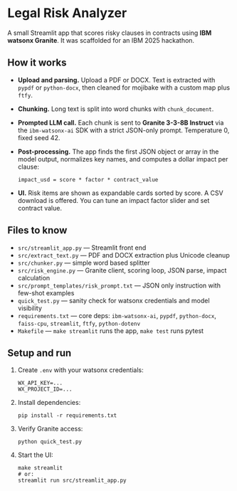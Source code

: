 # Legal Risk Analyzer

A small Streamlit app that scores risky clauses in contracts using **IBM watsonx Granite**. It was scaffolded for an IBM 2025 hackathon.

## How it works

- **Upload and parsing.** Upload a PDF or DOCX. Text is extracted with `pypdf` or `python-docx`, then cleaned for mojibake with a custom map plus `ftfy`.
- **Chunking.** Long text is split into word chunks with `chunk_document`.
- **Prompted LLM call.** Each chunk is sent to **Granite 3-3-8B Instruct** via the `ibm-watsonx-ai` SDK with a strict JSON-only prompt. Temperature 0, fixed seed 42.
- **Post-processing.** The app finds the first JSON object or array in the model output, normalizes key names, and computes a dollar impact per clause:

  ```impact_usd = score * factor * contract_value```

- **UI.** Risk items are shown as expandable cards sorted by score. A CSV download is offered. You can tune an impact factor slider and set contract value.

## Files to know

- `src/streamlit_app.py` — Streamlit front end  
- `src/extract_text.py` — PDF and DOCX extraction plus Unicode cleanup  
- `src/chunker.py` — simple word based splitter  
- `src/risk_engine.py` — Granite client, scoring loop, JSON parse, impact calculation  
- `src/prompt_templates/risk_prompt.txt` — JSON only instruction with few-shot examples  
- `quick_test.py` — sanity check for watsonx credentials and model visibility  
- `requirements.txt` — core deps: `ibm-watsonx-ai`, `pypdf`, `python-docx`, `faiss-cpu`, `streamlit`, `ftfy`, `python-dotenv`  
- `Makefile` — `make streamlit` runs the app, `make test` runs pytest

## Setup and run

1. Create `.env` with your watsonx credentials:

   ```
   WX_API_KEY=...
   WX_PROJECT_ID=...
    ```

2. Install dependencies:
   ```
   pip install -r requirements.txt
   ```

4. Verify Granite access:
    ```
    python quick_test.py
    ```

6. Start the UI:
   ```
   make streamlit
   # or:
   streamlit run src/streamlit_app.py
   ```
